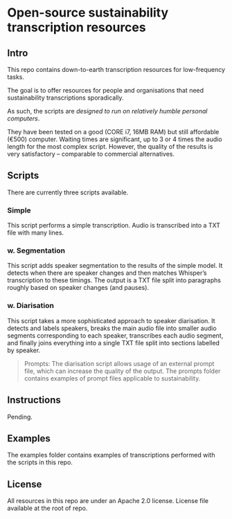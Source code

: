 # Open-source sustainability transcription resources

## Intro
This repo contains down-to-earth transcription resources for low-frequency tasks.

The goal is to offer resources for people and organisations that need sustainability transcriptions sporadically.

As such, the scripts are *designed to run on relatively humble personal computers*. 

They have been tested on a good (CORE i7, 16MB RAM) but still affordable (€500) computer. Waiting times are significant, up to 3 or 4 times the audio length for the most complex script. However, the quality of the results is very satisfactory – comparable to commercial alternatives.

## Scripts
There are currently three scripts available.

### Simple
This script performs a simple transcription. Audio is transcribed into a TXT file with many lines.

### w. Segmentation
This script adds speaker segmentation to the results of the simple model. It detects when there are speaker changes and then matches Whisper’s transcription to these timings. The output is a TXT file split into paragraphs roughly based on speaker changes (and pauses).

### w. Diarisation
This script takes a more sophisticated approach to speaker diarisation. It detects and labels speakers, breaks the main audio file into smaller audio segments corresponding to each speaker, transcribes each audio segment, and finally joins everything into a single TXT file split into sections labelled by speaker.

> Prompts: The diarisation script allows usage of an external prompt file, which can increase the quality of the output. The prompts folder contains examples of prompt files applicable to sustainability.

## Instructions
Pending.

## Examples
The examples folder contains examples of transcriptions performed with the scripts in this repo.

## License
 All resources in this repo are under an Apache 2.0 license. License file available at the root of repo.